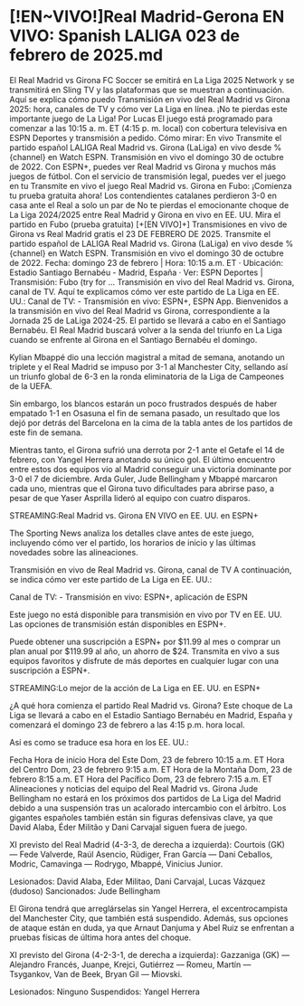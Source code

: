 # [!EN~VIVO!]Real Madrid-Gerona EN VIVO: Spanish LALIGA 023 de febrero de 2025.md
El Real Madrid vs Girona FC Soccer se emitirá en La Liga 2025 Network y se transmitirá en Sling TV y las plataformas que se muestran a continuación. Aquí se explica cómo puedo
Transmisión en vivo del Real Madrid vs Girona 2025: hora, canales de TV y cómo ver La Liga en línea. ¡No te pierdas este importante juego de La Liga! Por Lucas
El juego está programado para comenzar a las 10:15 a. m. ET (4:15 p. m. local) con cobertura televisiva en ESPN Deportes y transmisión a pedido. Cómo mirar: En vivo
Transmite el partido español LALIGA Real Madrid vs. Girona (LaLiga) en vivo desde %{channel} en Watch ESPN. Transmisión en vivo el domingo 30 de octubre de 2022.
Con ESPN+, puedes ver Real Madrid vs Girona y muchos más juegos de fútbol. Con el servicio de transmisión legal, puedes ver el juego en tu
Transmite en vivo el juego Real Madrid vs. Girona en Fubo: ¡Comienza tu prueba gratuita ahora! Los contendientes catalanes perdieron 3-0 en casa ante el Real a solo un par de
No te pierdas el emocionante choque de La Liga 2024/2025 entre Real Madrid y Girona en vivo en EE. UU. Mira el partido en Fubo (prueba gratuita)
[+[EN VIVO]+] Transmisiones en vivo de Girona vs Real Madrid gratis el 23 DE FEBRERO DE 2025.
Transmite el partido español de LALIGA Real Madrid vs. Girona (LaLiga) en vivo desde %{channel} en Watch ESPN. Transmisión en vivo el domingo 30 de octubre de 2022.
Fecha: domingo 23 de febrero | Hora: 10:15 a.m. ET · Ubicación: Estadio Santiago Bernabéu - Madrid, España · Ver: ESPN Deportes | Transmisión: Fubo (try for ...
Transmisión en vivo del Real Madrid vs. Girona, canal de TV. Aquí te explicamos cómo ver este partido de La Liga en EE. UU.: Canal de TV: - Transmisión en vivo: ESPN+, ESPN App.
Bienvenidos a la transmisión en vivo del Real Madrid vs Girona, correspondiente a la Jornada 25 de LaLiga 2024-25. El partido se llevará a cabo en el Santiago Bernabéu.
El Real Madrid buscará volver a la senda del triunfo en La Liga cuando se enfrente al Girona en el Santiago Bernabéu el domingo.

Kylian Mbappé dio una lección magistral a mitad de semana, anotando un triplete y el Real Madrid se impuso por 3-1 al Manchester City, sellando así un triunfo global de 6-3 en la ronda eliminatoria de la Liga de Campeones de la UEFA.

Sin embargo, los blancos estarán un poco frustrados después de haber empatado 1-1 en Osasuna el fin de semana pasado, un resultado que los dejó por detrás del Barcelona en la cima de la tabla antes de los partidos de este fin de semana.

Mientras tanto, el Girona sufrió una derrota por 2-1 ante el Getafe el 14 de febrero, con Yangel Herrera anotando su único gol. El último encuentro entre estos dos equipos vio al Madrid conseguir una victoria dominante por 3-0 el 7 de diciembre. Arda Guler, Jude Bellingham y Mbappé marcaron cada uno, mientras que el Girona tuvo dificultades para abrirse paso, a pesar de que Yaser Asprilla lideró al equipo con cuatro disparos.

STREAMING:Real Madrid vs. Girona EN VIVO en EE. UU. en ESPN+

The Sporting News analiza los detalles clave antes de este juego, incluyendo cómo ver el partido, los horarios de inicio y las últimas novedades sobre las alineaciones.

Transmisión en vivo de Real Madrid vs. Girona, canal de TV
A continuación, se indica cómo ver este partido de La Liga en EE. UU.:

Canal de TV: -
Transmisión en vivo: ESPN+, aplicación de ESPN

Este juego no está disponible para transmisión en vivo por TV en EE. UU. Las opciones de transmisión están disponibles en ESPN+.

Puede obtener una suscripción a ESPN+ por $11.99 al mes o comprar un plan anual por $119.99 al año, un ahorro de $24. Transmita en vivo a sus equipos favoritos y disfrute de más deportes en cualquier lugar con una suscripción a ESPN+.

STREAMING:Lo mejor de la acción de La Liga en EE. UU. en ESPN+

¿A qué hora comienza el partido Real Madrid vs. Girona?
Este choque de La Liga se llevará a cabo en el Estadio Santiago Bernabéu en Madrid, España y comenzará el domingo 23 de febrero a las 4:15 p.m. hora local.

Así es como se traduce esa hora en los EE. UU.:

Fecha Hora de inicio
Hora del Este Dom, 23 de febrero 10:15 a.m. ET
Hora del Centro Dom, 23 de febrero 9:15 a.m. ET
Hora de la Montaña Dom, 23 de febrero 8:15 a.m. ET
Hora del Pacífico Dom, 23 de febrero 7:15 a.m. ET
Alineaciones y noticias del equipo del Real Madrid vs. Girona
Jude Bellingham no estará en los próximos dos partidos de La Liga del Madrid debido a una suspensión tras un acalorado intercambio con el árbitro. Los gigantes españoles también están sin figuras defensivas clave, ya que David Alaba, Éder Militão y Dani Carvajal siguen fuera de juego.

XI previsto del Real Madrid (4-3-3, de derecha a izquierda): Courtois (GK) — Fede Valverde, Raúl Asencio, Rüdiger, Fran García — Dani Ceballos, Modric, Camavinga — Rodrygo, Mbappé, Vinicius Junior.

Lesionados: David Alaba, Eder Militao, Dani Carvajal, Lucas Vázquez (dudoso)
Sancionados: Jude Bellingham

El Girona tendrá que arreglárselas sin Yangel Herrera, el excentrocampista del Manchester City, que también está suspendido. Además, sus opciones de ataque están en duda, ya que Arnaut Danjuma y Abel Ruiz se enfrentan a pruebas físicas de última hora antes del choque.

XI previsto del Girona (4-2-3-1, de derecha a izquierda): Gazzaniga (GK) — Alejandro Francés, Juanpe, Krejci, Gutiérrez — Romeu, Martín — Tsygankov, Van de Beek, Bryan Gil — Miovski.

Lesionados: Ninguno
Suspendidos: Yangel Herrera
